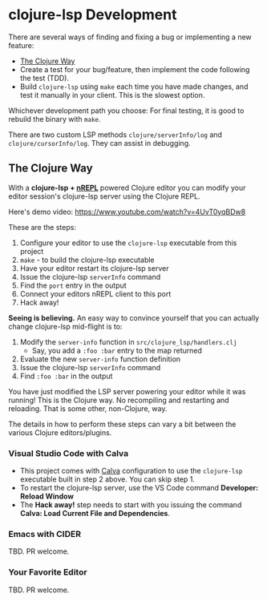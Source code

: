# clojure-lsp Development

There are several ways of finding and fixing a bug or implementing a new feature:

- [The Clojure Way](#the-clojure-way)
- Create a test for your bug/feature, then implement the code following the test (TDD).
- Build `clojure-lsp` using `make` each time you have made changes, and test it manually in your client. This is the slowest option.

Whichever development path you choose: For final testing, it is good to rebuild the binary with `make`.

There are two custom LSP methods `clojure/serverInfo/log` and `clojure/cursorInfo/log`. They can assist in debugging.

## The Clojure Way

With a **clojure-lsp + [nREPL](https://nrepl.org)** powered Clojure editor you can modify your editor session's clojure-lsp server using the Clojure REPL.

Here's demo video: https://www.youtube.com/watch?v=4UvT0yqBDw8

These are the steps:

1. Configure your editor to use the `clojure-lsp` executable from this project
1. `make` - to build the clojure-lsp executable
1. Have your editor restart its clojure-lsp server
1. Issue the clojure-lsp `serverInfo` command
1. Find the `port` entry in the output
1. Connect your editors nREPL client to this port
1. Hack away!

**Seeing is believing.** An easy way to convince yourself that you can actually change clojure-lsp mid-flight is to:

1. Modify the `server-info` function in `src/clojure_lsp/handlers.clj`
    - Say, you add a `:foo :bar` entry to the map returned
1. Evaluate the new `server-info` function definition
1. Issue the clojure-lsp `serverInfo` command
1. Find `:foo :bar` in the output

You have just modified the LSP server powering your editor while it was running! This is the Clojure way. No recompiling and restarting and reloading. That is some other, non-Clojure, way.

The details in how to perform these steps can vary a bit between the various Clojure editors/plugins.

### Visual Studio Code with Calva

* This project comes with [Calva](https://calva.io) configuration to use the `clojure-lsp` executable built in step 2 above. You can skip step 1.
* To restart the clojure-lsp server, use the VS Code command **Developer: Reload Window**
* The **Hack away!** step needs to start with you issuing the command **Calva: Load Current File and Dependencies**.

### Emacs with CIDER

TBD. PR welcome.

### Your Favorite Editor

TBD. PR welcome.
